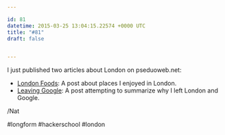 ```yaml
---

id: 81
datetime: 2015-03-25 13:04:15.22574 +0000 UTC
title: "#81"
draft: false


---
```


I just published two articles about London on pseduoweb.net:

 - [London Foods](http://pseudoweb.net/2015/03/25/london-foods/): A post about places I enjoyed in London.
 - [Leaving Google](http://pseudoweb.net/2015/03/25/leaving-google/): A post attempting to summarize why I left London and Google.

/Nat

#longform #hackerschool #london
